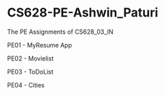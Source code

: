 # CS628-PE-Ashwin_Paturi

The PE Assignments of CS628_03_IN 

PE01 - MyResume App

PE02 - Movielist

PE03 - ToDoList

PE04 - Cities